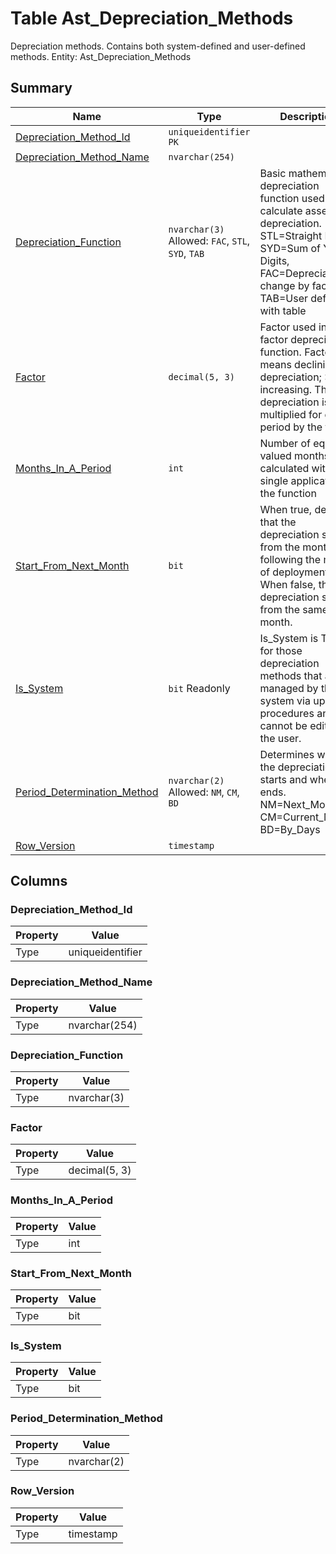 # Table Ast_Depreciation_Methods

Depreciation methods. Contains both system-defined and user-defined methods. Entity: Ast_Depreciation_Methods

## Summary

| Name | Type | Description |
| - | - | --- |
|[Depreciation_Method_Id](#depreciation_method_id)|`uniqueidentifier` `PK`||
|[Depreciation_Method_Name](#depreciation_method_name)|`nvarchar(254)` ||
|[Depreciation_Function](#depreciation_function)|`nvarchar(3)` Allowed: `FAC`, `STL`, `SYD`, `TAB`|Basic mathematical depreciation function used to calculate asset depreciation. STL=Straight Line, SYD=Sum of Years Digits, FAC=Depreciation change by factor, TAB=User defined with table|
|[Factor](#factor)|`decimal(5, 3)` |Factor used in factor depreciation function. Factor < 1 means declining depreciation; >1 - increasing. The depreciation is multiplied for each period by the factor|
|[Months_In_A_Period](#months_in_a_period)|`int` |Number of equal valued months calculated with single application of the function|
|[Start_From_Next_Month](#start_from_next_month)|`bit` |When true, denotes that the depreciation starts from the month, following the month of deployment. When false, the depreciation starts from the same month.|
|[Is_System](#is_system)|`bit` Readonly|Is_System is True for those depreciation methods that are managed by the system via update procedures and cannot be edited by the user.|
|[Period_Determination_Method](#period_determination_method)|`nvarchar(2)` Allowed: `NM`, `CM`, `BD`|Determines when the depreciation starts and when it ends. NM=Next_Month, CM=Current_Month, BD=By_Days|
|[Row_Version](#row_version)|`timestamp` ||

## Columns

### Depreciation_Method_Id

| Property | Value |
| - | - |
|Type|uniqueidentifier|

### Depreciation_Method_Name

| Property | Value |
| - | - |
|Type|nvarchar(254)|

### Depreciation_Function

| Property | Value |
| - | - |
|Type|nvarchar(3)|

### Factor

| Property | Value |
| - | - |
|Type|decimal(5, 3)|

### Months_In_A_Period

| Property | Value |
| - | - |
|Type|int|

### Start_From_Next_Month

| Property | Value |
| - | - |
|Type|bit|

### Is_System

| Property | Value |
| - | - |
|Type|bit|

### Period_Determination_Method

| Property | Value |
| - | - |
|Type|nvarchar(2)|

### Row_Version

| Property | Value |
| - | - |
|Type|timestamp|


